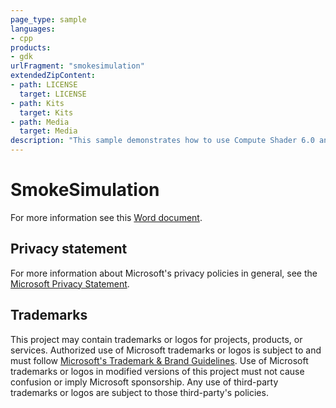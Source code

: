 ```yaml
---
page_type: sample
languages:
- cpp
products:
- gdk
urlFragment: "smokesimulation"
extendedZipContent:
- path: LICENSE
  target: LICENSE
- path: Kits
  target: Kits
- path: Media
  target: Media
description: "This sample demonstrates how to use Compute Shader 6.0 and 3D textures to implement basic 3D Navier-Stokes flow simulation."
---
```


# SmokeSimulation

For more information see this [Word document](https://github.com/microsoft/Xbox-GDK-Samples/blob/main/Samples/Graphics/SmokeSimulation/readme.docx).

## Privacy statement

For more information about Microsoft's privacy policies in general, see the [Microsoft Privacy Statement](https://privacy.microsoft.com/privacystatement/).

## Trademarks

This project may contain trademarks or logos for projects, products, or services. Authorized use of Microsoft trademarks or logos is subject to and must follow [Microsoft's Trademark & Brand Guidelines](https://www.microsoft.com/en-us/legal/intellectualproperty/trademarks/usage/general). Use of Microsoft trademarks or logos in modified versions of this project must not cause confusion or imply Microsoft sponsorship. Any use of third-party trademarks or logos are subject to those third-party's policies.
